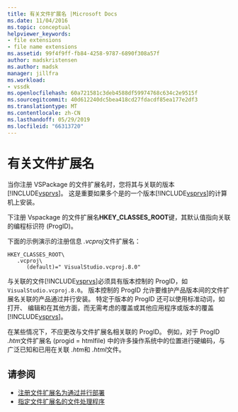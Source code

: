 ```yaml
---
title: 有关文件扩展名 |Microsoft Docs
ms.date: 11/04/2016
ms.topic: conceptual
helpviewer_keywords:
- file extensions
- file name extensions
ms.assetid: 99f4f9ff-fb84-4258-9787-6890f308a57f
author: madskristensen
ms.author: madsk
manager: jillfra
ms.workload:
- vssdk
ms.openlocfilehash: 60a721581c3deb4588df59974768c634c2e9515f
ms.sourcegitcommit: 40d612240dc5bea418cd27fdacdf85ea177e2df3
ms.translationtype: MT
ms.contentlocale: zh-CN
ms.lasthandoff: 05/29/2019
ms.locfileid: "66313720"
---
```

# <a name="about-file-name-extensions"></a>有关文件扩展名
当你注册 VSPackage 的文件扩展名时，您将其与关联的版本[!INCLUDE[vsprvs](../code-quality/includes/vsprvs_md.md)]。 这是重要如果多个是的一个版本[!INCLUDE[vsprvs](../code-quality/includes/vsprvs_md.md)]的计算机上安装。

 下注册 Vspackage 的文件扩展名**HKEY_CLASSES_ROOT**键，其默认值指向关联的编程标识符 (ProgID)。

 下面的示例演示的注册信息 *.vcproj*文件扩展名：

```
HKEY_CLASSES_ROOT\
   .vcproj\
      (default)=" VisualStudio.vcproj.8.0"
```

 与关联的文件[!INCLUDE[vsprvs](../code-quality/includes/vsprvs_md.md)]必须具有版本控制的 ProgID，如`VisualStudio.vcproj.8.0`。 版本控制的 ProgID 允许要维护产品版本间的文件扩展名关联的产品通过并行安装。 特定于版本的 ProgID 还可以使用标准动词，如打开、 编辑和在其他方面，而无需考虑的覆盖或其他应用程序或版本的覆盖[!INCLUDE[vsprvs](../code-quality/includes/vsprvs_md.md)]。

 在某些情况下，不应更改与文件扩展名相关联的 ProgID。 例如，对于 ProgID *.htm*文件扩展名 (progid = htmlfile) 中的许多操作系统中的位置进行硬编码，与广泛已知和已用在关联 *.htm*和 *.html*文件。

## <a name="see-also"></a>请参阅
- [注册文件扩展名为通过并行部署](../extensibility/registering-file-name-extensions-for-side-by-side-deployments.md)
- [指定文件扩展名的文件处理程序](../extensibility/specifying-file-handlers-for-file-name-extensions.md)